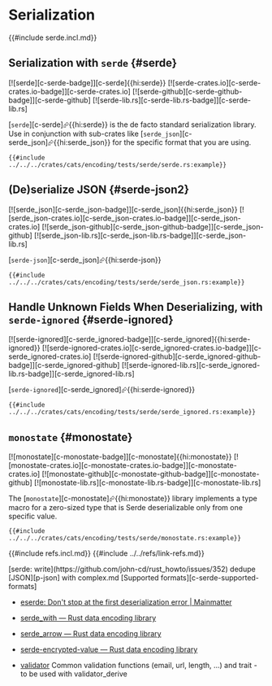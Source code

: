 # Serialization

{{#include serde.incl.md}}

## Serialization with `serde` {#serde}

[![serde][c-serde-badge]][c-serde]{{hi:serde}}
[![serde-crates.io][c-serde-crates.io-badge]][c-serde-crates.io]
[![serde-github][c-serde-github-badge]][c-serde-github]
[![serde-lib.rs][c-serde-lib.rs-badge]][c-serde-lib.rs]

[`serde`][c-serde]⮳{{hi:serde}} is the de facto standard serialization library. Use in conjunction with sub-crates like [`serde_json`][c-serde_json]⮳{{hi:serde_json}} for the specific format that you are using.

```rust,editable
{{#include ../../../crates/cats/encoding/tests/serde/serde.rs:example}}
```

## (De)serialize JSON {#serde-json2}

[![serde_json][c-serde_json-badge]][c-serde_json]{{hi:serde_json}}
[![serde_json-crates.io][c-serde_json-crates.io-badge]][c-serde_json-crates.io]
[![serde_json-github][c-serde_json-github-badge]][c-serde_json-github]
[![serde_json-lib.rs][c-serde_json-lib.rs-badge]][c-serde_json-lib.rs]

[`serde-json`][c-serde_json]⮳{{hi:serde-json}}

```rust,editable
{{#include ../../../crates/cats/encoding/tests/serde/serde_json.rs:example}}
```

## Handle Unknown Fields When Deserializing, with `serde-ignored` {#serde-ignored}

[![serde-ignored][c-serde_ignored-badge]][c-serde_ignored]{{hi:serde-ignored}}
[![serde-ignored-crates.io][c-serde_ignored-crates.io-badge]][c-serde_ignored-crates.io]
[![serde-ignored-github][c-serde_ignored-github-badge]][c-serde_ignored-github]
[![serde-ignored-lib.rs][c-serde_ignored-lib.rs-badge]][c-serde_ignored-lib.rs]

[`serde-ignored`][c-serde_ignored]⮳{{hi:serde-ignored}}

```rust,editable
{{#include ../../../crates/cats/encoding/tests/serde/serde_ignored.rs:example}}
```

## `monostate` {#monostate}

[![monostate][c-monostate-badge]][c-monostate]{{hi:monostate}}
[![monostate-crates.io][c-monostate-crates.io-badge]][c-monostate-crates.io]
[![monostate-github][c-monostate-github-badge]][c-monostate-github]
[![monostate-lib.rs][c-monostate-lib.rs-badge]][c-monostate-lib.rs]

The [`monostate`][c-monostate]⮳{{hi:monostate}} library implements a type macro for a zero-sized type that is Serde deserializable only from one specific value.

```rust,editable
{{#include ../../../crates/cats/encoding/tests/serde/monostate.rs:example}}
```

{{#include refs.incl.md}}
{{#include ../../refs/link-refs.md}}

<div class="hidden">
[serde: write](https://github.com/john-cd/rust_howto/issues/352)
dedupe [JSON][p-json] with complex.md
[Supported formats][c-serde-supported-formats]

- [eserde: Don't stop at the first deserialization error | Mainmatter](https://mainmatter.com/blog/2025/02/13/eserde/)
- [serde_with — Rust data encoding library](https://lib.rs/crates/serde_with)
- [serde_arrow — Rust data encoding library](https://lib.rs/crates/serde_arrow)
- [serde-encrypted-value — Rust data encoding library](https://lib.rs/crates/serde-encrypted-value)

- [validator](https://lib.rs/crates/validator) Common validation functions (email, url, length, …) and trait - to be used with validator_derive

</div>
